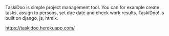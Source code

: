 TaskiDoo is simple project management tool. 
You can for example create tasks, assign to persons, set due date and check work results. 
TaskiDoo! is built on django, js, htmlx.

https://taskidoo.herokuapp.com/
